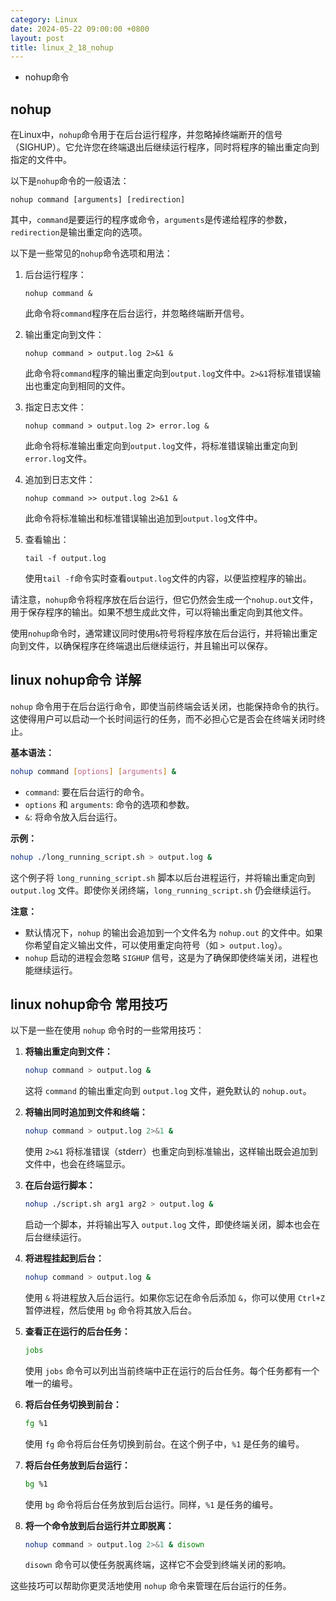 ```yaml
---
category: Linux
date: 2024-05-22 09:00:00 +0800
layout: post
title: linux_2_18_nohup
---
```


+ nohup命令

## nohup

<!-- + `nohup, no hang up`， 用于在系统后台不挂断地运行命令，退出终端不会影响程序的运行
+ 在默认情况下（非重定向时），会输出一个名叫`nohup.out`的文件在当前目录下，如果当前目录下文件不可写，输出重定向到`$HOME/nohup.out`文件中

+ 语法格式 -- `nohup Command [Arg ...] [ & ]`

+ 参数说明
  + `Command` -- 要执行的命令
  + `Arg` -- 一些参数，可以指定输出文件
  + `&` -- 让命令在后台执行，终端退出后命令仍旧执行 -->

在Linux中，`nohup`命令用于在后台运行程序，并忽略掉终端断开的信号（SIGHUP）。它允许您在终端退出后继续运行程序，同时将程序的输出重定向到指定的文件中。

以下是`nohup`命令的一般语法：

```
nohup command [arguments] [redirection]
```

其中，`command`是要运行的程序或命令，`arguments`是传递给程序的参数，`redirection`是输出重定向的选项。

以下是一些常见的`nohup`命令选项和用法：

1. 后台运行程序：
   ```
   nohup command &
   ```

   此命令将`command`程序在后台运行，并忽略终端断开信号。

2. 输出重定向到文件：
   ```
   nohup command > output.log 2>&1 &
   ```

   此命令将`command`程序的输出重定向到`output.log`文件中。`2>&1`将标准错误输出也重定向到相同的文件。

3. 指定日志文件：
   ```
   nohup command > output.log 2> error.log &
   ```

   此命令将标准输出重定向到`output.log`文件，将标准错误输出重定向到`error.log`文件。

4. 追加到日志文件：
   ```
   nohup command >> output.log 2>&1 &
   ```

   此命令将标准输出和标准错误输出追加到`output.log`文件中。

5. 查看输出：
   ```
   tail -f output.log
   ```

   使用`tail -f`命令实时查看`output.log`文件的内容，以便监控程序的输出。

请注意，`nohup`命令将程序放在后台运行，但它仍然会生成一个`nohup.out`文件，用于保存程序的输出。如果不想生成此文件，可以将输出重定向到其他文件。

使用`nohup`命令时，通常建议同时使用`&`符号将程序放在后台运行，并将输出重定向到文件，以确保程序在终端退出后继续运行，并且输出可以保存。

## linux nohup命令 详解

`nohup` 命令用于在后台运行命令，即使当前终端会话关闭，也能保持命令的执行。这使得用户可以启动一个长时间运行的任务，而不必担心它是否会在终端关闭时终止。

**基本语法：**
```bash
nohup command [options] [arguments] &
```

- `command`: 要在后台运行的命令。
- `options` 和 `arguments`: 命令的选项和参数。
- `&`: 将命令放入后台运行。

**示例：**
```bash
nohup ./long_running_script.sh > output.log &
```

这个例子将 `long_running_script.sh` 脚本以后台进程运行，并将输出重定向到 `output.log` 文件。即使你关闭终端，`long_running_script.sh` 仍会继续运行。

**注意：**
- 默认情况下，`nohup` 的输出会追加到一个文件名为 `nohup.out` 的文件中。如果你希望自定义输出文件，可以使用重定向符号（如 `> output.log`）。
- `nohup` 启动的进程会忽略 `SIGHUP` 信号，这是为了确保即使终端关闭，进程也能继续运行。

## linux nohup命令 常用技巧

以下是一些在使用 `nohup` 命令时的一些常用技巧：

1. **将输出重定向到文件：**
   ```bash
   nohup command > output.log &
   ```
   这将 `command` 的输出重定向到 `output.log` 文件，避免默认的 `nohup.out`。

2. **将输出同时追加到文件和终端：**
   ```bash
   nohup command > output.log 2>&1 &
   ```
   使用 `2>&1` 将标准错误（stderr）也重定向到标准输出，这样输出既会追加到文件中，也会在终端显示。

3. **在后台运行脚本：**
   ```bash
   nohup ./script.sh arg1 arg2 > output.log &
   ```
   启动一个脚本，并将输出写入 `output.log` 文件，即使终端关闭，脚本也会在后台继续运行。

4. **将进程挂起到后台：**
   ```bash
   nohup command > output.log &
   ```
   使用 `&` 将进程放入后台运行。如果你忘记在命令后添加 `&`，你可以使用 `Ctrl+Z` 暂停进程，然后使用 `bg` 命令将其放入后台。

5. **查看正在运行的后台任务：**
   ```bash
   jobs
   ```
   使用 `jobs` 命令可以列出当前终端中正在运行的后台任务。每个任务都有一个唯一的编号。

6. **将后台任务切换到前台：**
   ```bash
   fg %1
   ```
   使用 `fg` 命令将后台任务切换到前台。在这个例子中，`%1` 是任务的编号。

7. **将后台任务放到后台运行：**
   ```bash
   bg %1
   ```
   使用 `bg` 命令将后台任务放到后台运行。同样，`%1` 是任务的编号。

8. **将一个命令放到后台运行并立即脱离：**
   ```bash
   nohup command > output.log 2>&1 & disown
   ```
   `disown` 命令可以使任务脱离终端，这样它不会受到终端关闭的影响。

这些技巧可以帮助你更灵活地使用 `nohup` 命令来管理在后台运行的任务。